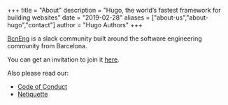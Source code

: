 +++
title = "About"
description = "Hugo, the world’s fastest framework for building websites"
date = "2019-02-28"
aliases = ["about-us","about-hugo","contact"]
author = "Hugo Authors"
+++

[BcnEng](http://bcneng.org) is a slack community built around the software engineering community from Barcelona.

You can get an invitation to join it [here](http://slack.bcneng.org).

Also please read our:
- [Code of Conduct](coc/README.md)
- [Netiquette](netiquette/README.md)
